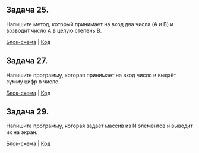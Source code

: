## Задача 25. 
Напишите метод, который принимает на вход два числа (A и B) и возводит число A в целую степень B.

[Блок-схема](Task19/diagram.drawio.png) | [Код](Task19/Program.cs)

## Задача 27. 
Напишите программу, которая принимает на вход число и выдаёт сумму цифр в числе.

[Блок-схема](Task23/diagram.drawio.png) | [Код](Task23/Program.cs)

## Задача 29. 
Напишите программу, которая задаёт массив из N элементов и выводит их на экран.

[Блок-схема](Task21/diagram.drawio.png) | [Код](Task21/Program.cs)